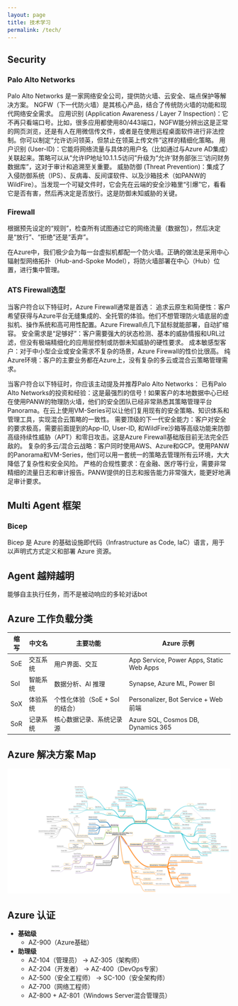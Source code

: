 ```yaml
---
layout: page
title: 技术学习
permalink: /tech/
---
```


## Security
### Palo Alto Networks
Palo Alto Networks 是一家网络安全公司，提供防火墙、云安全、端点保护等解决方案。
NGFW（下一代防火墙）是其核心产品，结合了传统防火墙的功能和现代网络安全需求。
应用识别 (Application Awareness / Layer 7 Inspection)：它不再只看端口号。比如，很多应用都使用80/443端口，NGFW能分辨出这是正常的网页浏览，还是有人在用微信传文件，或者是在使用远程桌面软件进行非法控制。你可以制定“允许访问领英，但禁止在领英上传文件”这样的精细化策略。
用户识别 (User-ID)：它能将网络流量与具体的用户名（比如通过与Azure AD集成）关联起来。策略可以从“允许IP地址10.1.1.5访问”升级为“允许‘财务部张三’访问财务数据库”，这对于审计和追溯至关重要。
威胁防御 (Threat Prevention)：集成了入侵防御系统（IPS）、反病毒、反间谍软件、以及沙箱技术（如PANW的WildFire）。当发现一个可疑文件时，它会先在云端的安全沙箱里“引爆”它，看看它是否有害，然后再决定是否放行。这是防御未知威胁的关键。

### Firewall
根据预先设定的“规则”，检查所有试图通过它的网络流量（数据包），然后决定是“放行”、“拒绝”还是“丢弃”。

在Azure中，我们极少会为每一台虚拟机都配一个防火墙。正确的做法是采用中心辐射型网络拓扑（Hub-and-Spoke Model），将防火墙部署在中心（Hub）位置，进行集中管理。

### ATS Firewall选型
当客户符合以下特征时，Azure Firewall通常是首选：
追求云原生和简便性：客户希望获得与Azure平台无缝集成的、全托管的体验。他们不想管理防火墙底层的虚拟机、操作系统和高可用性配置。Azure Firewall点几下鼠标就能部署，自动扩缩容。
安全需求是“足够好”：客户需要强大的状态检测、基本的威胁情报和URL过滤，但没有极端精细化的应用层控制或防御未知威胁的硬性要求。
成本敏感型客户：对于中小型企业或安全需求不复杂的场景，Azure Firewall的性价比很高。
纯Azure环境：客户的主要业务都在Azure上，没有复杂的多云或混合云策略管理需求。

当客户符合以下特征时，你应该主动提及并推荐Palo Alto Networks：
已有Palo Alto Networks的投资和经验：这是最强烈的信号！如果客户的本地数据中心已经在使用PANW的物理防火墙，他们的安全团队已经非常熟悉其策略管理平台Panorama。在云上使用VM-Series可以让他们复用现有的安全策略、知识体系和管理工具，实现混合云策略的一致性。
需要顶级的下一代安全能力：客户对安全的要求极高，需要前面提到的App-ID, User-ID, 和WildFire沙箱等高级功能来防御高级持续性威胁（APT）和零日攻击。这是Azure Firewall基础版目前无法完全匹敌的。
复杂的多云/混合云战略：客户同时使用AWS、Azure和GCP。使用PANW的Panorama和VM-Series，他们可以用一套统一的策略去管理所有云环境，大大降低了复杂性和安全风险。
严格的合规性要求：在金融、医疗等行业，需要非常精细的流量日志和审计报告。PANW提供的日志和报告能力非常强大，能更好地满足审计要求。

## Multi Agent 框架

### Bicep
Bicep 是 Azure 的基础设施即代码（Infrastructure as Code, IaC）语言，用于以声明式方式定义和部署 Azure 资源。

## Agent 越辩越明
能够自主执行任务，而不是被动响应的多轮对话bot


## Azure 工作负载分类 

| 缩写  | 中文名  | 主要功能                 | Azure 示例                                 |
| --- | ---- | -------------------- | ---------------------------------------- |
| SoE | 交互系统 | 用户界面、交互              | App Service, Power Apps, Static Web Apps |
| SoI | 智能系统 | 数据分析、AI 推理           | Synapse, Azure ML, Power BI              |
| SoX | 体验系统 | 个性化体验（SoE + SoI 的结合） | Personalizer, Bot Service + Web 前端       |
| SoR | 记录系统 | 核心数据记录、系统记录源         | Azure SQL, Cosmos DB, Dynamics 365       |

## Azure 解决方案 Map
![Azure 解决方案 Map](/assets/images/solutionmap.png)

## Azure 认证
- **基础级**
    - AZ-900（Azure基础）
- **助理级**
    - AZ-104（管理员） → AZ-305（架构师）
    - AZ-204（开发者） → AZ-400（DevOps专家）
    - AZ-500（安全工程师） → SC-100（安全架构师）
    - AZ-700（网络工程师）
    - AZ-800 + AZ-801（Windows Server混合管理员）


